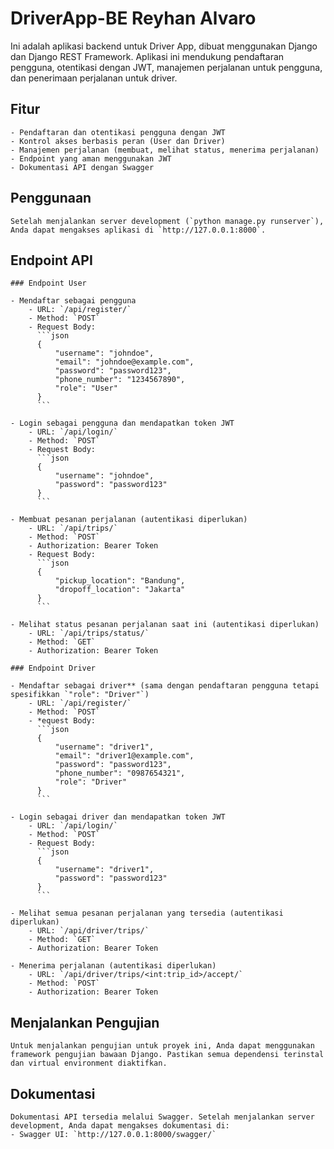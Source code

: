 # DriverApp-BE Reyhan Alvaro

Ini adalah aplikasi backend untuk Driver App, dibuat menggunakan Django dan Django REST Framework. 
Aplikasi ini mendukung pendaftaran pengguna, otentikasi dengan JWT, manajemen perjalanan untuk pengguna, dan penerimaan perjalanan untuk driver.


## Fitur

```
- Pendaftaran dan otentikasi pengguna dengan JWT
- Kontrol akses berbasis peran (User dan Driver)
- Manajemen perjalanan (membuat, melihat status, menerima perjalanan)
- Endpoint yang aman menggunakan JWT
- Dokumentasi API dengan Swagger
```


## Penggunaan

```
Setelah menjalankan server development (`python manage.py runserver`), Anda dapat mengakses aplikasi di `http://127.0.0.1:8000`.

```


## Endpoint API

```
### Endpoint User

- Mendaftar sebagai pengguna
    - URL: `/api/register/`
    - Method: `POST`
    - Request Body:
      ```json
      {
          "username": "johndoe",
          "email": "johndoe@example.com",
          "password": "password123",
          "phone_number": "1234567890",
          "role": "User"
      }
      ```

- Login sebagai pengguna dan mendapatkan token JWT
    - URL: `/api/login/`
    - Method: `POST`
    - Request Body:
      ```json
      {
          "username": "johndoe",
          "password": "password123"
      }
      ```

- Membuat pesanan perjalanan (autentikasi diperlukan)
    - URL: `/api/trips/`
    - Method: `POST`
    - Authorization: Bearer Token
    - Request Body:
      ```json
      {
          "pickup_location": "Bandung",
          "dropoff_location": "Jakarta"
      }
      ```

- Melihat status pesanan perjalanan saat ini (autentikasi diperlukan)
    - URL: `/api/trips/status/`
    - Method: `GET`
    - Authorization: Bearer Token

### Endpoint Driver

- Mendaftar sebagai driver** (sama dengan pendaftaran pengguna tetapi spesifikkan `"role": "Driver"`)
    - URL: `/api/register/`
    - Method: `POST`
    - *equest Body:
      ```json
      {
          "username": "driver1",
          "email": "driver1@example.com",
          "password": "password123",
          "phone_number": "0987654321",
          "role": "Driver"
      }
      ```

- Login sebagai driver dan mendapatkan token JWT
    - URL: `/api/login/`
    - Method: `POST`
    - Request Body:
      ```json
      {
          "username": "driver1",
          "password": "password123"
      }
      ```

- Melihat semua pesanan perjalanan yang tersedia (autentikasi diperlukan)
    - URL: `/api/driver/trips/`
    - Method: `GET`
    - Authorization: Bearer Token

- Menerima perjalanan (autentikasi diperlukan)
    - URL: `/api/driver/trips/<int:trip_id>/accept/`
    - Method: `POST`
    - Authorization: Bearer Token
```


## Menjalankan Pengujian

```
Untuk menjalankan pengujian untuk proyek ini, Anda dapat menggunakan framework pengujian bawaan Django. Pastikan semua dependensi terinstal dan virtual environment diaktifkan.
```

## Dokumentasi

```
Dokumentasi API tersedia melalui Swagger. Setelah menjalankan server development, Anda dapat mengakses dokumentasi di:
- Swagger UI: `http://127.0.0.1:8000/swagger/`
```
